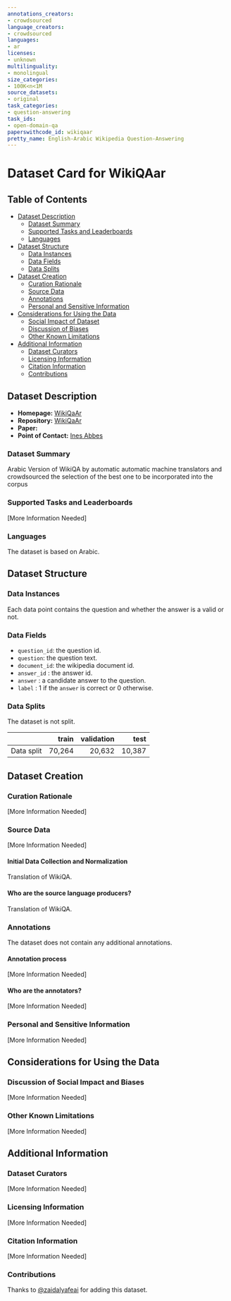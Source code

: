 ```yaml
---
annotations_creators:
- crowdsourced
language_creators:
- crowdsourced
languages:
- ar
licenses:
- unknown
multilinguality:
- monolingual
size_categories:
- 100K<n<1M
source_datasets:
- original
task_categories:
- question-answering
task_ids:
- open-domain-qa
paperswithcode_id: wikiqaar
pretty_name: English-Arabic Wikipedia Question-Answering
---
```


# Dataset Card for WikiQAar

## Table of Contents
- [Dataset Description](#dataset-description)
  - [Dataset Summary](#dataset-summary)
  - [Supported Tasks and Leaderboards](#supported-tasks-and-leaderboards)
  - [Languages](#languages)
- [Dataset Structure](#dataset-structure)
  - [Data Instances](#data-instances)
  - [Data Fields](#data-fields)
  - [Data Splits](#data-splits)
- [Dataset Creation](#dataset-creation)
  - [Curation Rationale](#curation-rationale)
  - [Source Data](#source-data)
  - [Annotations](#annotations)
  - [Personal and Sensitive Information](#personal-and-sensitive-information)
- [Considerations for Using the Data](#considerations-for-using-the-data)
  - [Social Impact of Dataset](#social-impact-of-dataset)
  - [Discussion of Biases](#discussion-of-biases)
  - [Other Known Limitations](#other-known-limitations)
- [Additional Information](#additional-information)
  - [Dataset Curators](#dataset-curators)
  - [Licensing Information](#licensing-information)
  - [Citation Information](#citation-information)
  - [Contributions](#contributions)

## Dataset Description

- **Homepage:** [WikiQaAr](https://github.com/qcri/WikiQAar)
- **Repository:** [WikiQaAr](https://github.com/qcri/WikiQAar)
- **Paper:** 
- **Point of Contact:** [Ines Abbes
](abbes.ines@yahoo.com)

### Dataset Summary

Arabic Version of WikiQA by automatic automatic machine translators 
and crowdsourced the selection of the best one to be incorporated into the corpus

### Supported Tasks and Leaderboards

[More Information Needed]

### Languages

The dataset is based on Arabic.

## Dataset Structure

### Data Instances

Each data point contains the question and whether the answer is a valid or not.  

### Data Fields

- `question_id`: the question id.
- `question`: the question text.
- `document_id`: the wikipedia document id.
- `answer_id` : the answer id.
- `answer` : a candidate answer to the question. 
- `label` : 1 if the `answer` is correct or 0 otherwise. 

### Data Splits

The dataset is not split. 

|            |  train | validation |   test |
|------------|-------:|-----------:|-------:|
| Data split | 70,264 |     20,632 | 10,387 |

## Dataset Creation

### Curation Rationale

[More Information Needed]

### Source Data

[More Information Needed]

#### Initial Data Collection and Normalization

Translation of WikiQA. 

#### Who are the source language producers?

Translation of WikiQA.   

### Annotations

The dataset does not contain any additional annotations.

#### Annotation process

[More Information Needed]

#### Who are the annotators?

[More Information Needed]

### Personal and Sensitive Information

[More Information Needed]

## Considerations for Using the Data

### Discussion of Social Impact and Biases

[More Information Needed]

### Other Known Limitations

[More Information Needed]

## Additional Information

### Dataset Curators

[More Information Needed]

### Licensing Information

[More Information Needed]

### Citation Information

[More Information Needed]

### Contributions

Thanks to [@zaidalyafeai](https://github.com/zaidalyafeai) for adding this dataset.

